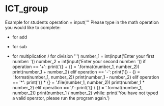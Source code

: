 # ICT_group
Example for students
operation = input('''
Please type in the math operation you would like to complete:
+ for add
- for sub
* for multiplication
/ for division
''')
number_1 = int(input('Enter your first number: '))
number_2 = int(input('Enter your second number: '))
if operation == '+':
print('{} + {} = '.format(number_1, number_2))
print(number_1 + number_2)
elif operation == '-':
print('{} - {} = '.format(number_1, number_2))
print(number_1 - number_2)
elif operation == '*':
print('{} * {} = '.file(number_1, number_2))
print(number_1 * number_2)
elif operation == '/':
print('{} / {} = '.format(number_1, number_2))
print(number_1 / number_2)
while:
print('You have not typed a valid operator, please run the program again.')
